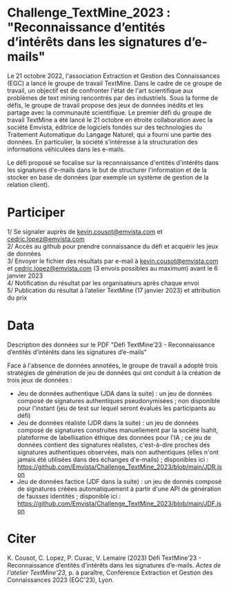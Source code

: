 # Challenge_TextMine_2023 :  "Reconnaissance d’entités d’intérêts dans les signatures d’e-mails"

Le 21 octobre 2022, l'association Extraction et Gestion des Connaissances (EGC) a lancé le groupe de travail TextMine. Dans le cadre de ce groupe de travail, un objectif est de confronter l'état de l'art scientifique aux problèmes de text mining rencontrés par des industriels. Sous la forme de défis, le groupe de travail propose des jeux de données inédits et les partage avec la communauté scientifique. 
Le premier défi du groupe de travail TextMine a été lancé le 21 octobre en étroite collaboration avec la société Emvista, éditrice de logiciels fondés sur des technologies du Traitement Automatique du Langage Naturel, qui a fourni une partie des données. En particulier, la société s'intéresse à la structuration des informations véhiculées dans les e-mails.

Le défi proposé se focalise sur la reconnaissance d'entités d'intérêts dans les signatures d'e-mails dans le but de structurer l'information et de la stocker en base de données (par exemple un système de gestion de la relation client).


# Participer
1/ Se signaler auprès de kevin.cousot@emvista.com et cedric.lopez@emvista.com  
2/ Accès au github pour prendre connaissance du défi et acquérir les jeux de données  
3/ Envoyer le fichier des résultats par e-mail à kevin.cousot@emvista.com et cedric.lopez@emvista.com (3 envois possibles au maximum) avant le 6 janvier 2023  
4/ Notification du résultat par les organisateurs après chaque envoi  
5/ Publication du résultat à l’atelier TextMine (17 janvier 2023) et attribution du prix  

# Data

Description des données sur le PDF "Défi TextMine’23 - Reconnaissance d’entités d’intérêts dans les signatures d’e-mails"

Face à l'absence de données annotées, le groupe de travail a adopté trois stratégies de génération de jeu de données qui ont conduit à la création de trois jeux de données :
- Jeu de données authentique (JDA dans la suite) : un jeu de données composé de signatures authentiques pseudonymisées ; non disponible pour l'instant (jeu de test sur lequel seront évalués les participants au défi)
- Jeu de données réaliste (JDR dans la suite) : un jeu de données composé de signatures construites manuellement par la société Isahit, plateforme de labellisation éthique des données pour l'IA ; ce jeu de données contient des signatures réalistes, c'est-à-dire proches des signatures authentiques observées, mais non authentiques (elles n'ont jamais été utilisées dans des échanges d'e-mails) ; disponibles ici : https://github.com/Emvista/Challenge_TextMine_2023/blob/main/JDR.json
- Jeu de données factice (JDF dans la suite) : un jeu de donnés composé de signatures créées automatiquement à partir d'une API de génération de fausses identités ; disponible ici : https://github.com/Emvista/Challenge_TextMine_2023/blob/main/JDF.json

# Citer

K. Cousot, C. Lopez, P. Cuxac, V. Lemaire (2023) Défi TextMine’23 - Reconnaissance d’entités d’intérêts dans les signatures d’e-mails. _Actes de l'atelier TextMine'23_, p. à paraître, Conférence Extraction et Gestion des Connaissances 2023 (EGC'23), Lyon.
